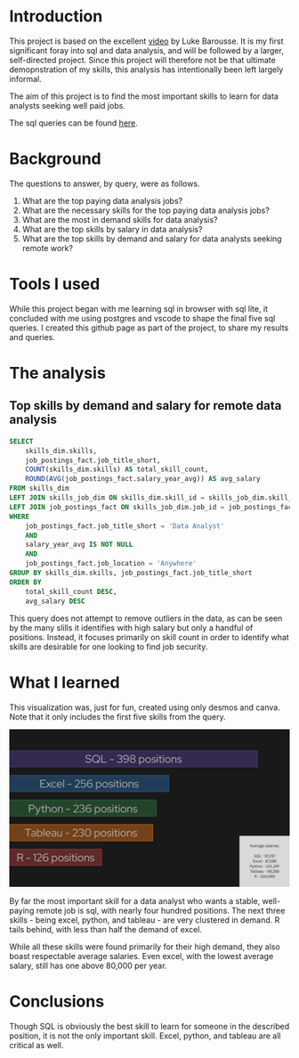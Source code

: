 # Introduction
This project is based on the excellent [video](https://www.youtube.com/watch?v=7mz73uXD9DA) by Luke Barousse. It is my first significant foray into sql and data analysis, and will be followed by a larger, self-directed project. Since this project will therefore not be that ultimate demopnstration of my skills, this analysis has intentionally been left largely informal.

The aim of this project is to find the most important skills to learn for data analysts seeking well paid jobs.

The sql queries can be found [here](/project_sql/).

# Background

The questions to answer, by query, were as follows.
1. What are the top paying data analysis jobs?
2. What are the necessary skills for the top paying data analysis jobs?
3. What are the most in demand skills for data analysis?
4. What are the top skills by salary in data analysis?
5. What are the top skills by demand and salary for data analysts seeking remote work?

# Tools I used

While this project began with me learning sql in browser with sql lite, it concluded with me using postgres and vscode to shape the final five sql queries. I created this github page as part of the project, to share my results and queries.

# The analysis

## Top skills by demand and salary for remote data analysis

```sql
SELECT
    skills_dim.skills,
    job_postings_fact.job_title_short,
    COUNT(skills_dim.skills) AS total_skill_count,
    ROUND(AVG(job_postings_fact.salary_year_avg)) AS avg_salary
FROM skills_dim
LEFT JOIN skills_job_dim ON skills_dim.skill_id = skills_job_dim.skill_id
LEFT JOIN job_postings_fact ON skills_job_dim.job_id = job_postings_fact.job_id
WHERE
    job_postings_fact.job_title_short = 'Data Analyst'
    AND
    salary_year_avg IS NOT NULL
    AND
    job_postings_fact.job_location = 'Anywhere'
GROUP BY skills_dim.skills, job_postings_fact.job_title_short
ORDER BY
    total_skill_count DESC,
    avg_salary DESC
```

This query does not attempt to remove outliers in the data, as can be seen by the many slills it identifies with high salary but only a handful of positions. Instead, it focuses primarily on skill count in order to identify what skills are desirable for one looking to find job security.

# What I learned
This visualization was, just for fun, created using only desmos and canva. Note that it only includes the first five skills from the query.

![very_cool_vsualization](assets\5_optimal_skills.png)

By far the most important skill for a data analyst who wants a stable, well-paying remote job is sql, with nearly four hundred positions. The next three skills - being excel, python, and tableau - are very clustered in demand. R tails behind, with less than half the demand of excel.

While all these skills were found primarily for their high demand, they also boast respectable average salaries. Even excel, with the lowest average salary, still has one above 80,000 per year.

# Conclusions

Though SQL is obviously the best skill to learn for someone in the described position, it is not the only important skill. Excel, python, and tableau are all critical as well.